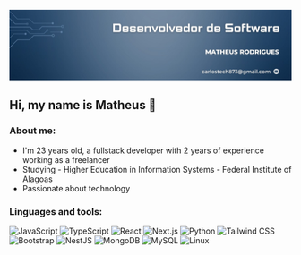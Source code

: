 <div align="center">
  <br />
    <a href="https://youtu.be/Ahwoks_dawU?feature=shared" target="_blank">
      <img src="1710792147541.jpg" alt="Project Banner">
    </a>
  <br />
</div>

## Hi, my name is Matheus 👋


### About me:
  <ul>
    <li>I'm 23 years old, a fullstack developer with 2 years of experience working as a freelancer</li>
    <li>Studying - Higher Education in Information Systems - Federal Institute of Alagoas</li>
    <li>Passionate about technology</li>
  </ul>

### Linguages and tools:

<div>
  <img src="https://img.shields.io/badge/-JavaScript-black?style=for-the-badge&logo=javascript&logoColor=F7DF1E&color=000000" alt="JavaScript" />
  <img src="https://img.shields.io/badge/-TypeScript-blue?style=for-the-badge&logo=typescript&logoColor=3178C6&color=007ACC" alt="TypeScript" />
  <img src="https://img.shields.io/badge/-React-blue?style=for-the-badge&logo=react&logoColor=61DAFB&color=282c34" alt="React" />
  <img src="https://img.shields.io/badge/-Next.js-black?style=for-the-badge&logo=next.js&logoColor=white&color=000000" alt="Next.js" />
  <img src="https://img.shields.io/badge/-Python-yellow?style=for-the-badge&logo=python&logoColor=white&color=3776AB" alt="Python" />
  <img src="https://img.shields.io/badge/-Tailwind%20CSS-blue?style=for-the-badge&logo=tailwindcss&logoColor=white&color=38B2AC" alt="Tailwind CSS" />
  <img src="https://img.shields.io/badge/-Bootstrap-purple?style=for-the-badge&logo=bootstrap&logoColor=white&color=563D7C" alt="Bootstrap" />
  <img src="https://img.shields.io/badge/-NestJS-E0234E?style=for-the-badge&logo=nestjs&logoColor=white&color=E0234E" alt="NestJS" />
  <img src="https://img.shields.io/badge/-MongoDB-green?style=for-the-badge&logo=mongodb&logoColor=white&color=47A248" alt="MongoDB" />
  <img src="https://img.shields.io/badge/-MySQL-blue?style=for-the-badge&logo=mysql&logoColor=white&color=4479A1" alt="MySQL" />
  <img src="https://img.shields.io/badge/-Linux-black?style=for-the-badge&logo=linux&logoColor=white&color=000000" alt="Linux" />
</div>
